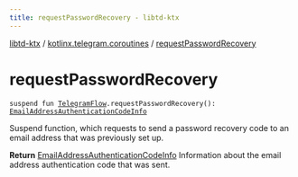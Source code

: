 ```yaml
---
title: requestPasswordRecovery - libtd-ktx
---
```


[libtd-ktx](../index.html) / [kotlinx.telegram.coroutines](index.html) / [requestPasswordRecovery](./request-password-recovery.html)

# requestPasswordRecovery

`suspend fun `[`TelegramFlow`](../kotlinx.telegram.core/-telegram-flow/index.html)`.requestPasswordRecovery(): `[`EmailAddressAuthenticationCodeInfo`](https://tdlibx.github.io/td/docs/org/drinkless/td/libcore/telegram/TdApi/EmailAddressAuthenticationCodeInfo.html)

Suspend function, which requests to send a password recovery code to an email address that was
previously set up.

**Return**
[EmailAddressAuthenticationCodeInfo](https://tdlibx.github.io/td/docs/org/drinkless/td/libcore/telegram/TdApi/EmailAddressAuthenticationCodeInfo.html) Information about the email address authentication
code that was sent.

